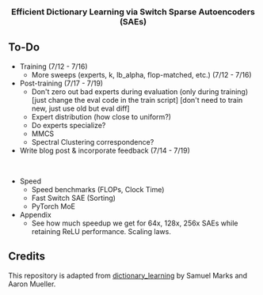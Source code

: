 <h3 align="center">
  Efficient Dictionary Learning via Switch Sparse Autoencoders (SAEs)
</h3>

## To-Do
* Training (7/12 - 7/16)
  - More sweeps (experts, k, lb_alpha, flop-matched, etc.) (7/12 - 7/16)
* Post-training (7/17 - 7/19)
  - Don't zero out bad experts during evaluation (only during training) [just change the eval code in the train script] [don't need to train new, just use old but eval diff]
  - Expert distribution (how close to uniform?)
  - Do experts specialize?
  - MMCS
  - Spectral Clustering correspondence?
* Write blog post & incorporate feedback (7/14 - 7/19)

<br>

* Speed
  - Speed benchmarks (FLOPs, Clock Time)
  - Fast Switch SAE (Sorting)
  - PyTorch MoE
* Appendix
  - See how much speedup we get for 64x, 128x, 256x SAEs while retaining ReLU performance. Scaling laws.


## Credits
This repository is adapted from [dictionary_learning](https://github.com/saprmarks/dictionary_learning) by Samuel Marks and Aaron Mueller.
